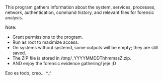 
This program gathers information about the system, services, processes, network, authentication, command history, and relevant files for forensic analysis.

Note:

- Grant permissions to the program.
- Run as root to maximize access.
- On systems without systemd, some outputs will be empty; they are still saved.
- The ZIP file is stored in /tmp/<hostname>_YYYYMMDDThhmmssZ.zip.
- AND enjoy the forensic evidence gathering! jeje ;D

Eso es todo, creo... ^_^

